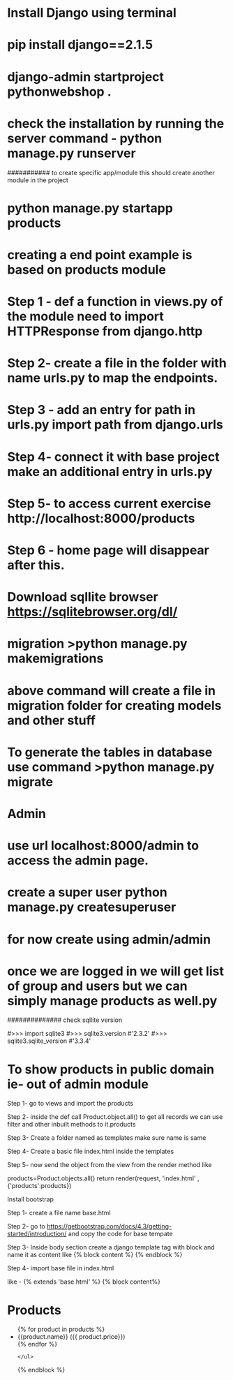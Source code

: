 # Install Django using terminal

# pip install django==2.1.5
#  django-admin startproject pythonwebshop .
# check the installation by running the server command - python manage.py runserver


########### to create  specific app/module this should create another module in the project

#  python manage.py startapp products


# creating a end point example is based on products module


# Step 1 - def a function in views.py of the module need to import HTTPResponse from django.http
# Step 2-  create  a file in the folder with name urls.py to map the endpoints.
# Step 3 - add an entry for path in urls.py import path from django.urls
# Step 4-  connect it with base project make an additional entry in urls.py
# Step 5- to access current exercise http://localhost:8000/products
# Step 6 - home page will disappear after this.



# Download sqllite browser https://sqlitebrowser.org/dl/
# migration >python manage.py makemigrations
# above command will create a file in migration folder for creating models and other stuff
# To generate the tables in database use command >python manage.py migrate



# Admin
# use url localhost:8000/admin to access the admin page.
# create a super user python manage.py createsuperuser

# for now create using admin/admin

# once we are logged in we will get list of group and users but we can simply manage products as well.py


############## check sqllite version

#>>> import sqlite3
#>>> sqlite3.version
#'2.3.2'
#>>> sqlite3.sqlite_version
#'3.3.4'
#
#
#

<!-- {% %} is statndard django tempate -->
<!-- use double curly braces to render content dynamically -->

# To show products in public domain ie- out of admin module

Step 1- go to views and import the products

Step 2- inside the def call Product.object.all() to get all records we can use filter and other inbuilt methods to it.products

Step 3- Create a folder named as templates make sure name is same

Step 4- Create a basic file index.html inside the templates

Step 5- now send the object from the view from the render method like

 products=Product.objects.all()
     return render(request, 'index.html'
                   ,{'products':products})


Install bootstrap

Step 1- create a file name base.html

Step 2- go to https://getbootstrap.com/docs/4.3/getting-started/introduction/ and copy the code for base tempate

Step 3- Inside body section create a django template tag with block and name it as content
            like
             {%  block content %}
                {%  endblock %}

Step 4- import base file in index.html

 like -
 {% extends 'base.html' %}
{% block content%}
    <h1>Products</h1>
    <ul>
        {% for product in products %}
             <li>{{product.name}} ({{ product.price}})</li>
        {% endfor %}

    </ul>

{% endblock %}

